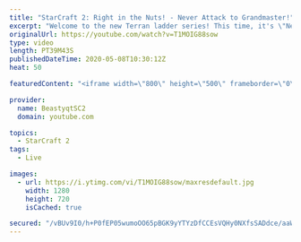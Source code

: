 ```yaml
---
title: "StarCraft 2: Right in the Nuts! - Never Attack to Grandmaster!"
excerpt: "Welcome to the new Terran ladder series! This time, it's \"Never Attack to Grandmaster!\" In this challenge, I play as Terran on the EU ladder, and in every game I'm not allowed to attack with any units except for using Ghosts. I'm allowed to make any army units for defending, as long as I don't attack"
originalUrl: https://youtube.com/watch?v=T1MOIG88sow
type: video
length: PT39M43S
publishedDateTime: 2020-05-08T10:30:12Z
heat: 50

featuredContent: "<iframe width=\"800\" height=\"500\" frameborder=\"0\" src=\"https://www.youtube.com/embed/T1MOIG88sow\" allow=\"accelerometer; autoplay; encrypted-media; gyroscope; picture-in-picture\" allowfullscreen></iframe>"

provider:
  name: BeastyqtSC2
  domain: youtube.com

topics:
  - StarCraft 2
tags:
  - Live

images:
  - url: https://i.ytimg.com/vi/T1MOIG88sow/maxresdefault.jpg
    width: 1280
    height: 720
    isCached: true

secured: "/vBUv9I0/h+P0fEP05wumoOO65pBGK9yYTYzDfCCEsVQHy0NXfsSADdce/aaWeKXVLFpkkmoyyXhsGkDv+xC61lII1Z9HpN00PvcHYpfCybZyEW5Qs+AP+aYcpYCouRa22Hm5fD9cP+M5jYB4v8aP7igRr7bK4WLaadat7yddxRdtBaOn1KozWzBo27MmkyzJm0WBaofsJEyctlX8Wu5BY5w0C9u30X3kpZOm0bbOk/fWg74SJpT8DNbvOceztJ1v1RZO3C8tZ1o5o7pNC4NlQevKcKEVFMHhORoOsHv/hSVrc+Q0LPR/8ORcU8GEcK8V6N6AFU+7qPSW38yYiT8wM6EQyO1vZg0/9SjxceNgcTzEIycGeEHAZw+LPGP17uzECOD7r7SBEEL4UMWf4asklxLtg/sgOjCOq0FVgBuglA=;7KsL3ddPgIUll4ijtqrmaQ=="
---
```


